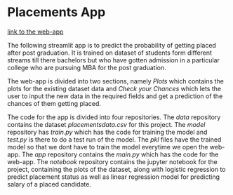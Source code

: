 # Placements App

[link to the web-app ](https://pg-placements.herokuapp.com/)

The following streamlit app is to predict the probability of getting placed after post graduation. 
It is trained on dataset of students form different streams till there bachelors but who have gotten admission
in a particular college who are pursuing MBA for the post graduation.

The web-app is divided into two sections, namely _Plots_ which contains the plots for the existing dataset data and _Check your Chances_ which lets the user to input the new data in the required fields and get a prediction of the chances of them getting placed.

The code for the app is divided into four repositories. 
    The _data_ repository contains the dataset _placementsdata.csv_ for this project. 
    The _model_ repository has _train.py_ which has the code for training the model and _test.py_ is there to do a test run of the model. The _pkl_ files have the trained model so that we dont have to train the model everytime we open the web-app.
    The _app_ repository contains the _main.py_ which has the code for the web-app.
    The _notebook_ repository contains the jupyter notebook for the project, containing the plots of the dataset, along with logistic regression to predict placement status as well as linear regression model for predicting salary of a placed candidate.
    

